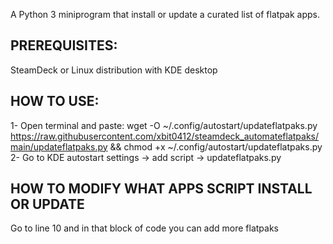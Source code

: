 A Python 3 miniprogram that install or update a curated list of flatpak apps. 

## **PREREQUISITES:**  
SteamDeck or Linux distribution with KDE desktop

## **HOW TO USE:**  
1- Open terminal and paste: wget -O ~/.config/autostart/updateflatpaks.py https://raw.githubusercontent.com/xbit0412/steamdeck_automateflatpaks/main/updateflatpaks.py && chmod +x ~/.config/autostart/updateflatpaks.py  
2- Go to KDE autostart settings -> add script -> updateflatpaks.py  

## **HOW TO MODIFY WHAT APPS SCRIPT INSTALL OR UPDATE**  
Go to line 10 and in that block of code you can add more flatpaks
